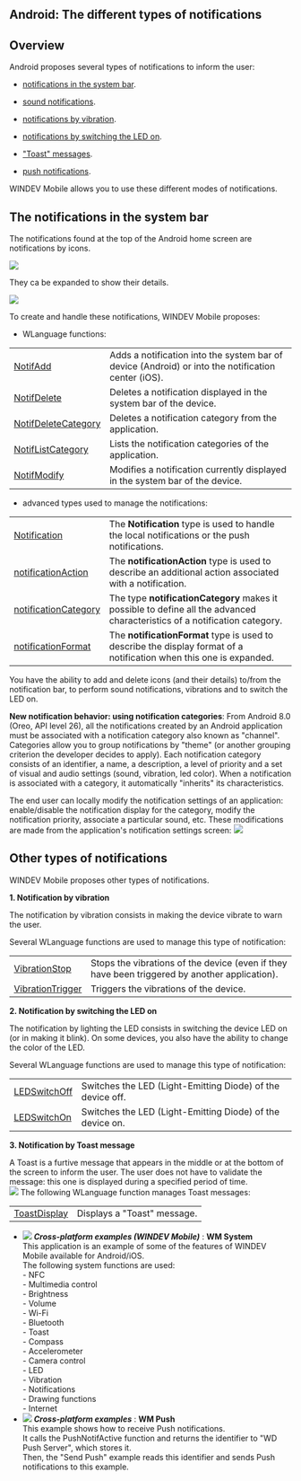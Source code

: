 


## Android: The different types of notifications
			



<a name="NOTE1"></a>
<a name="NOTE1_1"></a>


## Overview
<a name="overview_ELTTEXTE000146"></a>
Android proposes several types of notifications to inform the user: 

- [notifications in the system bar](#NOTE2_1). 

- [sound notifications](#NOTE3_1). 

- [notifications by vibration](#NOTE3_1). 

- [notifications by switching the LED on](#NOTE3_1). 

- ["Toast" messages](#NOTE3_1). 

- [push notifications](../WDLang3/1000021015.md).




WINDEV Mobile allows you to use these different modes of notifications. 

<a name="NOTE2"></a>
<a name="NOTE2_1"></a>


## The notifications in the system bar
<a name="the_notifications_the_system_bar_ELTTEXTE000170"></a>
The notifications found at the top of the Android home screen are notifications by icons. 

![](https://doc.pcsoft.fr/en-US/images/image.awp?langid=3&name=Android_notif1.gif)


They ca be expanded to show their details. 

![](https://doc.pcsoft.fr/en-US/images/image.awp?langid=3&name=Android_notif2.gif)


To create and handle these notifications, WINDEV Mobile proposes: 

- WLanguage functions: 
	


|   |   |
| --- | --- |
| [NotifAdd](../WDLang3/1000019442.md) | Adds a notification into the system bar of device (Android) or into the notification center (iOS). |
| [NotifDelete](../WDLang3/1000019444.md) | Deletes a notification displayed in the system bar of the device. |
| [NotifDeleteCategory](../WDLang3/1000023980.md) | Deletes a notification category from the application. |
| [NotifListCategory](../WDLang3/1000023979.md) | Lists the notification categories of the application. |
| [NotifModify](../WDLang3/1000019443.md) | Modifies a notification currently displayed in the system bar of the device. |

- advanced types used to manage the notifications: 
	


|   |   |
| --- | --- |
| [Notification](../WDLang3/1000019441.md) | The **Notification** type is used to handle the local notifications or the push notifications. |
| [notificationAction](../WDLang3/1000021304.md) | The **notificationAction** type is used to describe an additional action associated with a notification. |
| [notificationCategory](../WDLang3/1000023981.md) | The type **notificationCategory** makes it possible to define all the advanced characteristics of a notification category. |
| [notificationFormat](../WDLang3/1000021301.md) | The **notificationFormat** type is used to describe the display format of a notification when this one is expanded. |




You have the ability to add and delete icons (and their details) to/from the notification bar, to perform sound notifications, vibrations and to switch the LED on. 

**New notification behavior: using notification categories**:
From Android 8.0 (Oreo, API level 26), all the notifications created by an Android application must be associated with a notification category also known as "channel". 
Categories allow you to group notifications by "theme" (or another grouping criterion the developer decides to apply). Each notification category consists of an identifier, a name, a description, a level of priority and a set of visual and audio settings (sound, vibration, led color). When a notification is associated with a category, it automatically "inherits" its characteristics.

The end user can locally modify the notification settings of an application: enable/disable the notification display for the category, modify the notification priority, associate a particular sound, etc. These modifications are made from the application's notification settings screen: ![](https://doc.pcsoft.fr/en-US/images/image.awp?langid=3&name=Categorie_notification.gif)


<a name="NOTE3"></a>
<a name="NOTE3_1"></a>


## Other types of notifications
<a name="other_types_notifications_ELTTEXTE000261"></a>
WINDEV Mobile proposes other types of notifications.

**1. Notification by vibration**

The notification by vibration consists in making the device vibrate to warn the user. 

Several WLanguage functions are used to manage this type of notification: 



|   |   |
| --- | --- |
| [VibrationStop](../WDLang3/1000019449.md) | Stops the vibrations of the device (even if they have been triggered by another application). |
| [VibrationTrigger](../WDLang3/1000019448.md) | Triggers the vibrations of the device. |





**2. Notification by switching the LED on**

The notification by lighting the LED consists in switching the device LED on (or in making it blink). On some devices, you also have the ability to change the color of the LED. 

Several WLanguage functions are used to manage this type of notification: 



|   |   |
| --- | --- |
| [LEDSwitchOff](../WDLang3/1000019447.md) | Switches the LED (Light-Emitting Diode) of the device off. |
| [LEDSwitchOn](../WDLang3/1000019446.md) | Switches the LED (Light-Emitting Diode) of the device on. |





**3. Notification by Toast message**

A Toast is a furtive message that appears in the middle or at the bottom of the screen to inform the user. The user does not have to validate the message: this one is displayed during a specified period of time.  
![](https://doc.pcsoft.fr/en-US/images/image.awp?langid=3&name=ToastAffiche.gif)
The following WLanguage function manages Toast messages: 



|   |   |
| --- | --- |
| [ToastDisplay](../WDLang1/1000019358.md) | Displays a "Toast" message. |






- ![](https://doc.pcsoft.fr/en-US/images/image.awp?langid=3&name=WMSystem.gif) ***Cross-platform examples (WINDEV Mobile)*** : **WM System** <br>This application is an example of some of the features of WINDEV Mobile available for Android/iOS.<br>The following system functions are used: <br>- NFC<br>- Multimedia control<br>- Brightness<br>- Volume<br>- Wi-Fi<br>- Bluetooth<br>- Toast<br>- Compass<br>- Accelerometer<br>- Camera control<br>- LED<br>- Vibration<br>- Notifications<br>- Drawing functions<br>- Internet
- ![](https://doc.pcsoft.fr/en-US/images/image.awp?langid=3&name=WMPush.gif) ***Cross-platform examples*** : **WM Push** <br>This example shows how to receive Push notifications.<br>It calls the PushNotifActive function and returns the identifier to "WD Push Server", which stores it.<br>Then, the "Send Push" example reads this identifier and sends Push notifications to this example.


